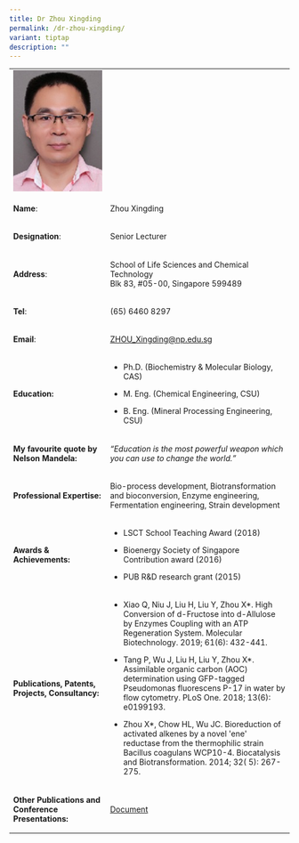 ```yaml
---
title: Dr Zhou Xingding
permalink: /dr-zhou-xingding/
variant: tiptap
description: ""
---
```

<table style="minWidth: 50px">
<colgroup>
<col>
<col>
</colgroup>
<tbody>
<tr>
<td rowspan="1" colspan="1">
<div class="isomer-image-wrapper">
<img style="width: 100%" height="auto" width="100%" alt="​Zhou Xingding" src="/images/LSCT/ZHOU_Xingding.jpg">
</div>
</td>
<td rowspan="1" colspan="1">
<p></p>
</td>
</tr>
<tr>
<td rowspan="1" colspan="1">
<p><strong>Name</strong>:&nbsp;&nbsp;&nbsp;&nbsp;&nbsp;&nbsp;&nbsp;&nbsp;&nbsp;&nbsp;&nbsp;&nbsp;&nbsp;&nbsp;&nbsp;&nbsp;&nbsp;&nbsp;&nbsp;&nbsp;&nbsp;&nbsp;&nbsp;&nbsp;&nbsp;</p>
</td>
<td rowspan="1" colspan="1">
<p>​Zhou Xingding</p>
</td>
</tr>
<tr>
<td rowspan="1" colspan="1">
<p>​<strong>Designation</strong>:</p>
</td>
<td rowspan="1" colspan="1">
<p>​Senior Lecturer</p>
</td>
</tr>
<tr>
<td rowspan="1" colspan="1">
<p><strong>Address</strong>: ​</p>
</td>
<td rowspan="1" colspan="1">
<p>School of Life Sciences and Chemical Technology
<br>Blk 83, #05-00, Singapore 599489​</p>
</td>
</tr>
<tr>
<td rowspan="1" colspan="1">
<p><strong>Tel</strong>: &nbsp;&nbsp;&nbsp; ​</p>
</td>
<td rowspan="1" colspan="1">
<p>(65) 6460 8297</p>
</td>
</tr>
<tr>
<td rowspan="1" colspan="1">
<p><strong>Email</strong>: ​</p>
</td>
<td rowspan="1" colspan="1">
<p><a href="mailto:ZHOU_Xingding@np.edu.sg" rel="noopener noreferrer nofollow" target="_blank">ZHOU_Xingding@np.edu.sg</a>
</p>
</td>
</tr>
<tr>
<td rowspan="1" colspan="1">
<p><strong>Education:</strong>
</p>
</td>
<td rowspan="1" colspan="1">
<ul data-tight="true" class="tight">
<li>
<p>Ph.D. (Biochemistry &amp; Molecular Biology, CAS)</p>
</li>
<li>
<p>M. Eng. (Chemical Engineering, CSU)</p>
</li>
<li>
<p>​B. Eng. (Mineral Processing Engineering, CSU)</p>
</li>
</ul>
</td>
</tr>
<tr>
<td rowspan="1" colspan="1">
<p><strong>My favourite quote by Nelson Mandela:</strong>
</p>
</td>
<td rowspan="1" colspan="1">
<p><em>“Education is the most powerful weapon which you can use to change the world.”</em>
</p>
</td>
</tr>
<tr>
<td rowspan="1" colspan="1">
<p><strong>Professional Expertise​:</strong>
</p>
</td>
<td rowspan="1" colspan="1">
<p>Bio-process development, Biotransformation and bioconversion, Enzyme engineering,
Fermentation engineering, Strain development</p>
</td>
</tr>
<tr>
<td rowspan="1" colspan="1">
<p><strong>Awards &amp; Achievements​:</strong>
</p>
</td>
<td rowspan="1" colspan="1">
<ul data-tight="true" class="tight">
<li>
<p>​LSCT School Teaching Award (2018)</p>
</li>
<li>
<p>Bioenergy Society of Singapore Contribution award (2016)</p>
</li>
<li>
<p>​​PUB R&amp;D research grant (2015)</p>
</li>
</ul>
</td>
</tr>
<tr>
<td rowspan="1" colspan="1">
<p><strong>Publications, Patents, Projects, Consultancy:</strong>
</p>
</td>
<td rowspan="1" colspan="1">
<ul data-tight="true" class="tight">
<li>
<p>Xiao Q, Niu J, Liu H, Liu Y, Zhou X*. High Conversion of d-Fructose into
d-Allulose by Enzymes Coupling with an ATP Regeneration System. Molecular
Biotechnology. 2019; 61(6): 432-441.</p>
</li>
<li>
<p>Tang P, Wu J, Liu H, Liu Y, Zhou X*. Assimilable organic carbon (AOC)
determination using GFP-tagged Pseudomonas fluorescens P-17 in water by
flow cytometry. PLoS One. 2018; 13(6): e0199193.</p>
</li>
<li>
<p>Zhou X*, Chow HL, Wu JC. Bioreduction of activated alkenes by a novel
'ene' reductase from the thermophilic strain Bacillus coagulans WCP10-4.
Biocatalysis and Biotransformation. 2014; 32( 5): 267-275.</p>
</li>
</ul>
</td>
</tr>
<tr>
<td rowspan="1" colspan="1">
<p><strong>Other Publications and Conference Presentations:</strong>
</p>
</td>
<td rowspan="1" colspan="1">
<p><a href="/files/LSCT/OtherPublications_XingdingV1.pdf" rel="noopener noreferrer nofollow" target="_blank">Document</a>
</p>
</td>
</tr>
</tbody>
</table>
<p></p>